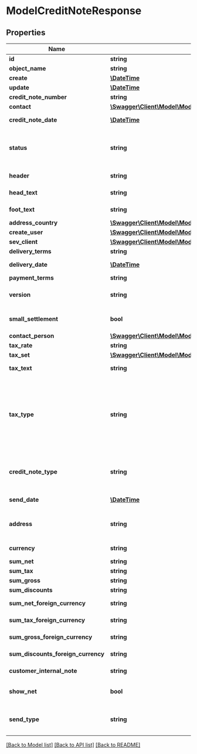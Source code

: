 # ModelCreditNoteResponse

## Properties
Name | Type | Description | Notes
------------ | ------------- | ------------- | -------------
**id** | **string** | The creditNote id | [optional] 
**object_name** | **string** | The creditNote object name | [optional] 
**create** | [**\DateTime**](\DateTime.md) | Date of creditNote creation | [optional] 
**update** | [**\DateTime**](\DateTime.md) | Date of last creditNote update | [optional] 
**credit_note_number** | **string** | The creditNote number | [optional] 
**contact** | [**\Swagger\Client\Model\ModelCreditNoteResponseContact**](ModelCreditNoteResponseContact.md) |  | [optional] 
**credit_note_date** | [**\DateTime**](\DateTime.md) | Needs to be provided as timestamp or dd.mm.yyyy | [optional] 
**status** | **string** | Please have a look in       &lt;a href&#x3D;&#x27;https://api.sevdesk.de/#section/Types-and-status-of-credit-notes&#x27;&gt;status of credit note&lt;/a&gt;      to see what the different status codes mean | [optional] 
**header** | **string** | Normally consist of prefix plus the creditNote number | [optional] 
**head_text** | **string** | Certain html tags can be used here to format your text | [optional] 
**foot_text** | **string** | Certain html tags can be used here to format your text | [optional] 
**address_country** | [**\Swagger\Client\Model\ModelCreditNoteResponseAddressCountry**](ModelCreditNoteResponseAddressCountry.md) |  | [optional] 
**create_user** | [**\Swagger\Client\Model\ModelInvoiceResponseCreateUser**](ModelInvoiceResponseCreateUser.md) |  | [optional] 
**sev_client** | [**\Swagger\Client\Model\ModelCreditNoteResponseSevClient**](ModelCreditNoteResponseSevClient.md) |  | [optional] 
**delivery_terms** | **string** | Delivery terms of the creditNote | [optional] 
**delivery_date** | [**\DateTime**](\DateTime.md) | Timestamp. This can also be a date range if you also use the attribute deliveryDateUntil | [optional] 
**payment_terms** | **string** | Payment terms of the creditNote | [optional] 
**version** | **string** | Version of the creditNote.&lt;br&gt;      Can be used if you have multiple drafts for the same creditNote.&lt;br&gt;      Should start with 0 | [optional] 
**small_settlement** | **bool** | Defines if the client uses the small settlement scheme.      If yes, the creditNote must not contain any vat | [optional] 
**contact_person** | [**\Swagger\Client\Model\ModelCreditNoteResponseContactPerson**](ModelCreditNoteResponseContactPerson.md) |  | [optional] 
**tax_rate** | **string** | Is overwritten by creditNote position tax rates | [optional] 
**tax_set** | [**\Swagger\Client\Model\ModelCreditNoteResponseTaxSet**](ModelCreditNoteResponseTaxSet.md) |  | [optional] 
**tax_text** | **string** | A common tax text would be &#x27;Umsatzsteuer 19%&#x27; | [optional] 
**tax_type** | **string** | Tax type of the creditNote. There are four tax types: 1. default - Umsatzsteuer ausweisen 2. eu - Steuerfreie innergemeinschaftliche Lieferung (Europäische Union) 3. noteu - Steuerschuldnerschaft des Leistungsempfängers (außerhalb EU, z. B. Schweiz) 4. custom - Using custom tax set 5. ss - Not subject to VAT according to §19 1 UStG Tax rates are heavily connected to the tax type used. | [optional] 
**credit_note_type** | **string** | Type of the creditNote. For more information on the different types, check      &lt;a href&#x3D;&#x27;https://api.sevdesk.de/#section/Types-and-status-of-credit-notes&#x27;&gt;this&lt;/a&gt;  . | [optional] 
**send_date** | [**\DateTime**](\DateTime.md) | The date the creditNote was sent to the customer | [optional] 
**address** | **string** | Complete address of the recipient including name, street, city, zip and country.&lt;br&gt;       Line breaks can be used and will be displayed on the invoice pdf. | [optional] 
**currency** | **string** | Currency used in the creditNote. Needs to be currency code according to ISO-4217 | [optional] 
**sum_net** | **string** | Net sum of the creditNote | [optional] 
**sum_tax** | **string** | Tax sum of the creditNote | [optional] 
**sum_gross** | **string** | Gross sum of the creditNote | [optional] 
**sum_discounts** | **string** | Sum of all discounts in the creditNote | [optional] 
**sum_net_foreign_currency** | **string** | Net sum of the creditNote in the foreign currency | [optional] 
**sum_tax_foreign_currency** | **string** | Tax sum of the creditNote in the foreign currency | [optional] 
**sum_gross_foreign_currency** | **string** | Gross sum of the creditNote in the foreign currency | [optional] 
**sum_discounts_foreign_currency** | **string** | Discounts sum of the creditNote in the foreign currency | [optional] 
**customer_internal_note** | **string** | Internal note of the customer. Contains data entered into field &#x27;Referenz/Bestellnummer&#x27; | [optional] 
**show_net** | **bool** | If true, the net amount of each position will be shown on the creditNote. Otherwise gross amount | [optional] 
**send_type** | **string** | Type which was used to send the creditNote. IMPORTANT: Please refer to the creditNote section of the       *     API-Overview to understand how this attribute can be used before using it! | [optional] 

[[Back to Model list]](../../README.md#documentation-for-models) [[Back to API list]](../../README.md#documentation-for-api-endpoints) [[Back to README]](../../README.md)

